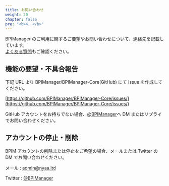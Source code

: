 ```yaml
---
title: お問い合わせ
weight: 20
chapter: false
pre: "<b>4. </b>"
---
```


BPIManager のご利用に関するご要望やお問い合わせについて、連絡先を記載しています。  
[よくある質問](/other/faq/)もご確認ください。

## 機能の要望・不具合報告

下記 URL より BPIManager/BPIManager-Core(GitHub) にて Issue を作成してください。

[https://github.com/BPIManager/BPIManager-Core/issues/](https://github.com/BPIManager/BPIManager-Core/issues/)

GitHub アカウントをお持ちでない場合、[@BPIManager](https://twitter.com/BPIManager)へ DM またはリプライでお問い合わせください。

## アカウントの停止・削除

BPIM アカウントの削除または停止をご希望の場合、メールまたは Twitter の DM でお問い合わせください。

メール : admin@nyaa.ltd

Twitter : [@BPIManager](https://twitter.com/BPIManager)

